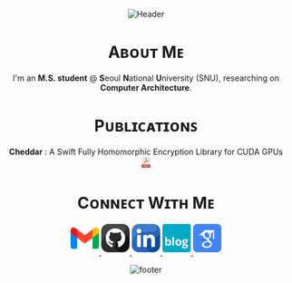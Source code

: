 <div align="center">
  
![Header](https://capsule-render.vercel.app/api?type=waving&color=gradient&height=65&section=header)

# Aʙᴏᴜᴛ Mᴇ

I'm an **M.S. student** @ **S**eoul **N**ational **U**niversity (SNU), researching on **Computer Architecture**.

# Pᴜʙʟɪᴄᴀᴛɪᴏɴꜱ

**Cheddar** : A Swift Fully Homomorphic Encryption Library for CUDA GPUs <a href="https://arxiv.org/pdf/2407.13055" target="_blank"><img src="./pdf.png" width=20 height=20 /></a>

# Cᴏɴɴᴇᴄᴛ Wɪᴛʜ Mᴇ
  
  
<a href="mailto:wonseok.choi@snu.ac.kr" target="_blank">
<img src="./gmail.png" width=50 height=50 alt="wonseok.choi@snu.ac.kr" style="margin-bottom: 5px;" />
</a>

<a href="https://github.com/choiwons" target="_blank">
<img src="./github.png" width=50 height=50 alt="choiwons" style="margin-bottom: 5px;" />
</a>

<a href="https://www.linkedin.com/in/wonseok-choi-9a87a9307/" target="_blank">
<img src="./linkedin.png" width=50 height=50 alt="linkedin" style="margin-bottom: 5px;" />
</a>

<a href="https://choiwons.github.io" target="_blank">
<img src="./blog.png" width=50 height=50 alt="blog" style="margin-bottom: 5px;" />
</a>

<a href="https://scholar.google.com/citations?user=udInxi0AAAAJ" target="_blank">
<img src="./google-scholar.png" width=50 height=50 alt="google_scholar" style="margin-bottom: 5px;" />
</a>

![footer](https://capsule-render.vercel.app/api?type=waving&color=gradient&height=65&section=footer)
</div>
